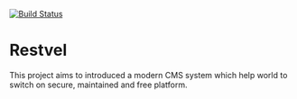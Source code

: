[![Build Status](https://travis-ci.org/restvel/restvel.svg?branch=master)](https://travis-ci.org/restvel/restvel)

# Restvel
This project aims to introduced a modern CMS system which help world to switch on secure, maintained and free platform.